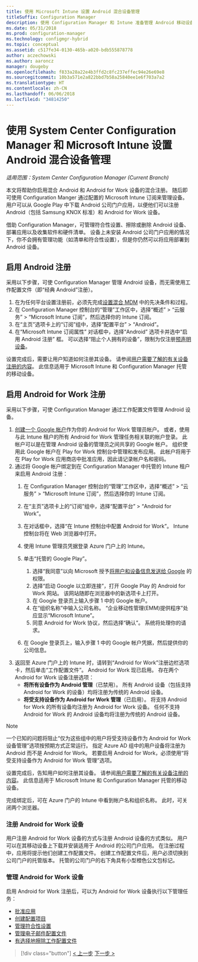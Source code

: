 ```yaml
---
title: 使用 Microsoft Intune 设置 Android 混合设备管理
titleSuffix: Configuration Manager
description: 使用 Configuration Manager 和 Intune 准备管理 Android 移动设备。
ms.date: 05/31/2018
ms.prod: configuration-manager
ms.technology: configmgr-hybrid
ms.topic: conceptual
ms.assetid: c517fe34-0130-465b-a020-bdb555878778
author: aczechowski
ms.author: aaroncz
manager: dougeby
ms.openlocfilehash: f833a28a22e4b3ffd2c8fc237effec94e26e69e8
ms.sourcegitcommit: 10b3a571e2a822bbd7b58a25840ee1e6f703a7a2
ms.translationtype: HT
ms.contentlocale: zh-CN
ms.lasthandoff: 06/06/2018
ms.locfileid: "34814250"
---
```

# <a name="set-up-android-hybrid-device-management-with-system-center-configuration-manager-and-microsoft-intune"></a>使用 System Center Configuration Manager 和 Microsoft Intune 设置 Android 混合设备管理

*适用范围：System Center Configuration Manager (Current Branch)*

本文将帮助你启用混合 Android 和 Android for Work 设备的混合注册。 随后即可使用 Configuration Manger 通过配置的 Microsoft Intune 订阅来管理设备。 用户可以从 Google Play 中下载 Android 公司门户应用，以便他们可以注册 Android（包括 Samsung KNOX 标准）和 Android for Work 设备。

借助 Configuration Manager，可管理符合性设置、擦除或删除 Android 设备、部署应用以及收集软件和硬件清单。 设备上未安装 Android 公司门户应用的情况下，你不会拥有管理功能（如清单和符合性设置），但是你仍然可以将应用部署到 Android 设备。  



## <a name="enable-android-enrollment"></a>启用 Android 注册  
采用以下步骤，可使 Configuration Manager 管理 Android 设备，而无需使用工作配置文件（即“经典 Android”注册）。

1. 在为任何平台设置注册前，必须先完成[设置混合 MDM](setup-hybrid-mdm.md) 中的先决条件和过程。  
2. 在 Configuration Manager 控制台的“管理”工作区中，选择“概述” > “云服务” > “Microsoft Intune 订阅”，然后选择你的 Intune 订阅。  
3. 在“主页”选项卡上的“订阅”组中，选择“配置平台” > “Android”。  
4. 在“Microsoft Intune 订阅属性” 对话框中，选择“Android” 选项卡并选中“启用 Android 注册” 框。 可以选择“阻止个人拥有的设备”，限制为仅注册[预声明设备](predeclare-devices-with-hardware-id.md)。

 设置完成后，需要让用户知道如何注册其设备。 请参阅[用户需要了解的有关设备注册的内容](/intune/end-user-educate)。 此信息适用于 Microsoft Intune 和 Configuration Manager 托管的移动设备。



## <a name="enable-android-for-work-enrollment"></a>启用 Android for Work 注册
采用以下步骤，可使 Configuration Manager 通过工作配置文件管理 Android 设备。

1. [创建一个 Google 帐户](https://accounts.google.com/SignUp)作为你的 Android for Work 管理员帐户。 或者，使用与此 Intune 租户的所有 Android for Work 管理任务相关联的帐户登录。 此帐户可以是在管理 Android 设备的管理员之间共享的 Google 帐户。 组织使用此 Google 帐户在 Play for Work 控制台中管理和发布应用。 此帐户将用于在 Play for Work 应用商店中批准应用，因此请记录帐户名和密码。
2. 通过将 Google 帐户绑定到在 Configuration Manager 中托管的 Intune 租户来启用 Android 注册：
   1. 在 Configuration Manager 控制台的“管理”工作区中，选择“概述” > “云服务” > “Microsoft Intune 订阅”，然后选择你的 Intune 订阅。
   2. 在“主页”选项卡上的“订阅”组中，选择“配置平台” > “Android for Work”。
   3. 在对话框中，选择“在 Intune 控制台中配置 Android for Work”。 Intune 控制台将在 Web 浏览器中打开。
   4. 使用 Intune 管理员凭据登录 Azure 门户上的 Intune。
   5. 单击“托管的 Google Play”。 
       1. 选择“我同意”以向 Microsoft 授予[将用户和设备信息发送给 Google](/intune/data-intune-sends-to-google) 的权限。
       2. 选择“启动 Google 以立即连接”，打开 Google Play 的 Android for Work 网站。 该网站随即在浏览器中的新选项卡上打开。
       3. 在 Google 登录页上输入步骤 1 中的 Google 帐户。
       4. 在“组织名称”中输入公司名称。 “企业移动性管理(EMM)提供程序”处应显示“Microsoft Intune”。 
       5. 同意 Android for Work 协议，然后选择“确认”。 系统将处理你的请求。

   6. 在 Google 登录页上，输入步骤 1 中的 Google 帐户凭据，然后提供你的公司信息。
3. 返回至 Azure 门户上的 Intune 时，请转到“Android for Work”注册边栏选项卡，然后单击“工作配置文件”。 Android for Work 现已启用。 存在两个 Android for Work 设备注册选项：
   - **将所有设备作为 Android 管理**（已禁用）。 所有 Android 设备（包括支持 Android for Work 的设备）均将注册为传统的 Android 设备。
   - **将受支持设备作为 Android for Work 管理**（已启用）。 将支持 Android for Work 的所有设备均注册为 Android for Work 设备。 任何不支持 Android for Work 的 Android 设备均将注册为传统的 Android 设备。

> [!NOTE]
> 一个已知的问题将阻止“仅为这些组中的用户将受支持设备作为 Android for Work 设备管理”选项按预期方式正常运行。 指定 Azure AD 组中的用户设备将注册为 Android 而不是 Android for Work。 若要启用 Android for Work，必须使用“将受支持设备作为 Android for Work 管理”选项。


设置完成后，告知用户如何注册其设备。 请参阅[用户需要了解的有关设备注册的内容](/intune/end-user-educate)。 此信息适用于 Microsoft Intune 和 Configuration Manager 托管的移动设备。

完成绑定后，可在 Azure 门户的 Intune 中看到帐户名和组织名称。 此时，可关闭两个浏览器。

### <a name="enroll-an-android-for-work-device"></a>注册 Android for Work 设备
用户注册 Android for Work 设备的方式与注册 Android 设备的方式类似。 用户可以在其移动设备上下载并安装适用于 Android 的公司门户应用。 在注册过程中，应用将提示他们创建工作配置文件。 创建工作配置文件后，用户必须切换到公司门户的托管版本。 托管的公司门户的右下角具有小型橙色公文包标记。

### <a name="manage-android-for-work-devices"></a>管理 Android for Work 设备
启用 Android for Work 注册后，可以为 Android for Work 设备执行以下管理任务：
- [批准应用](/sccm/mdm/deploy-use/creating-android-applications#approve-and-deploy-android-for-work-apps)
- [创建配置项目](/sccm/mdm/deploy-use/create-configuration-items-for-android-for-work-devices-managed-without-the-client)
- [管理符合性设置](/sccm/mdm/deploy-use/create-configuration-items-for-android-for-work-devices-managed-without-the-client)
- [管理电子邮件配置文件](/sccm/mdm/deploy-use/create-exchange-activesync-profiles)
- [有选择地擦除工作配置文件](/sccm/mdm/deploy-use/wipe-lock-reset-devices#selective-wipe)

> [!div class="button"]
[< 上一步](create-service-connection-point.md)  [下一步 >](set-up-additional-management.md)

